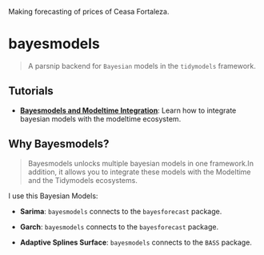 Making forecasting of prices of Ceasa Fortaleza.

# bayesmodels

> A parsnip backend for `Bayesian` models in the `tidymodels` framework.

## Tutorials

-   [**Bayesmodels and Modeltime
    Integration**](https://albertoalmuinha.github.io/bayesmodels/articles/modeltime-integration.html):
    Learn how to integrate bayesian models with the modeltime ecosystem.
    
## Why Bayesmodels?

> Bayesmodels unlocks multiple bayesian models in one framework.In
> addition, it allows you to integrate these models with the Modeltime
> and the Tidymodels ecosystems.

I use this Bayesian Models:

-   **Sarima**: `bayesmodels` connects to the `bayesforecast` package.

-   **Garch**: `bayesmodels` connects to the `bayesforecast` package.

-   **Adaptive Splines Surface**: `bayesmodels` connects to the `BASS`
    package.

